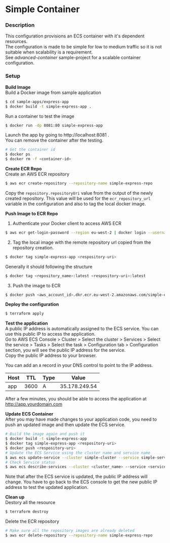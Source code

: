 # Simple Container
### Description
This configuration provisions an ECS container with it's dependent resources.  
The configuration is made to be simple for low to medium traffic so it is not suitable when scalability is a requirement.  
See _advanced-container_ sample-project for a scalable container configuration.

### Setup
__Build Image__  
Build a Docker image from sample application
```bash
$ cd sample-apps/express-app
$ docker build -t simple-express-app .
```
Run a container to test the image
```bash
$ docker run -dp 8081:80 simple-express-app
```
Launch the app by going to http://localhost:8081 .   
You can remove the container after the testing.
```bash
# Get the container id
$ docker ps
$ docker rm -f <container-id>
```

__Create ECR Repo__  
Create an AWS ECR repository
```bash
$ aws ecr create-repository --repository-name simple-express-repo
```
Copy the `repository.repositoryUri` value from the output of the newly created repository. This value will be used for the `ecr_repository_url` variable in the configuration and also to tag the local docker image.

__Push Image to ECR Repo__  
1. Authenticate your Docker client to access AWS ECR
```bash
$ aws ecr get-login-password --region eu-west-2 | docker login --username AWS --password-stdin <aws_account_id>.dkr.ecr.eu-west-2.amazonaws.com
```
2. Tag the local image with the remote repository url copied from the repository creation.
```bash
$ docker tag simple-express-app <respository-uri>
```
Generally it should following the structure
```bash
$ docker tag <repository_name>:latest <respository-uri>:latest
```
3. Push the image to ECR
```bash
$ docker push <aws_account_id>.dkr.ecr.eu-west-2.amazonaws.com/simple-express-repo
```

__Deploy the configuration__  
```bash
$ terraform apply
```

__Test the application__  
A public IP address is automatically assigned to the ECS service. You can use this public IP to access the application.  
Go to AWS ECS Console > Cluster > Select the cluster > Services > Select the service > Tasks > Select the task > Configuration tab > Configuration section, you will see the public IP address for the service.  
Copy the public IP address to your browser.  

You can add an `A` record in your DNS control to point to the IP address.

Host	 | TTL	| Type	|Value
-------|------|-------|------
app    | 3600 |  A    | 35.178.249.54

After a few minutes, you should be able to access the application at http://app.yourdomain.com

__Update ECS Container__  
After you may have made changes to your application code, you need to push an updated image and then update the ECS service.
```bash
# Build the image again and push it
$ docker build -t simple-express-app
$ docker tag simple-express-app <respository-uri>
$ docker push <respository-uri>
# Update the ECS Service using the cluster name and service name
$ aws ecs update-service --cluster simple-cluster --service simple-service --force-new-deployment
# Check Service status
$ aws ecs describe-services --cluster <cluster_name> --service <service_name>
```
Note that after the ECS service is updated, the public IP address will change. You have to go back to the ECS console to get the new public IP address to test the updated application.  

__Clean up__  
Destory all the resource
```bash
$ terraform destroy
```
Delete the ECR repository
```bash
# Make sure all the repository images are already deleted
$ aws ecr delete-repository --repository-name simple-express-repo
```

